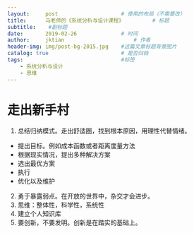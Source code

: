```yaml
---
layout:     post   				    # 使用的布局（不需要改）
title:      马老师的《系统分析与设计课程》			# 标题 
subtitle:  	 #副标题
date:       2019-02-26 				# 时间
author:     jktian 						# 作者
header-img: img/post-bg-2015.jpg 	#这篇文章标题背景图片
catalog: true 						# 是否归档
tags:								#标签
    - 系统分析与设计
    - 思维
---
```



# 走出新手村
1. 总结归纳模式。走出舒适圈，找到根本原因，用理性代替情绪。
  - 提出目标。例如成本函数或者距离度量方法
  - 根据现实情况，提出多种解决方案
  - 选出最优方案
  - 执行
  - 优化以及维护
2. 勇于暴露弱点。在开放的世界中，杂交才会进步。
3. 思维：整体性，科学性，系统性
4. 建立个人知识库
5. 要创新，不要发明。创新是在踏实的基础上。